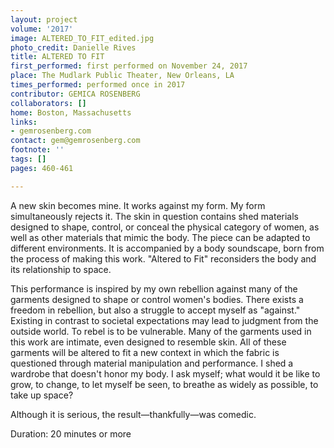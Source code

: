 ```yaml
---
layout: project
volume: '2017'
image: ALTERED_TO_FIT_edited.jpg
photo_credit: Danielle Rives
title: ALTERED TO FIT
first_performed: first performed on November 24, 2017
place: The Mudlark Public Theater, New Orleans, LA
times_performed: performed once in 2017
contributor: GEMICA ROSENBERG
collaborators: []
home: Boston, Massachusetts
links:
- gemrosenberg.com
contact: gem@gemrosenberg.com
footnote: ''
tags: []
pages: 460-461

---
```


A new skin becomes mine. It works against my form. My form simultaneously rejects it. The skin in question contains shed materials designed to shape, control, or conceal the physical category of women, as well as other materials that mimic the body. The piece can be adapted to different environments. It is accompanied by a body soundscape, born from the process of making this work. "Altered to Fit" reconsiders the body and its relationship to space.

This performance is inspired by my own rebellion against many of the garments designed to shape or control women's bodies. There exists a freedom in rebellion, but also a struggle to accept myself as "against." Existing in contrast to societal expectations may lead to judgment from the outside world. To rebel is to be vulnerable. Many of the garments used in this work are intimate, even designed to resemble skin. All of these garments will be altered to fit a new context in which the fabric is questioned through material manipulation and performance. I shed a wardrobe that doesn't honor my body. I ask myself; what would it be like to grow, to change, to let myself be seen, to breathe as widely as possible, to take up space?

Although it is serious, the result—thankfully—was comedic.

Duration: 20 minutes or more
